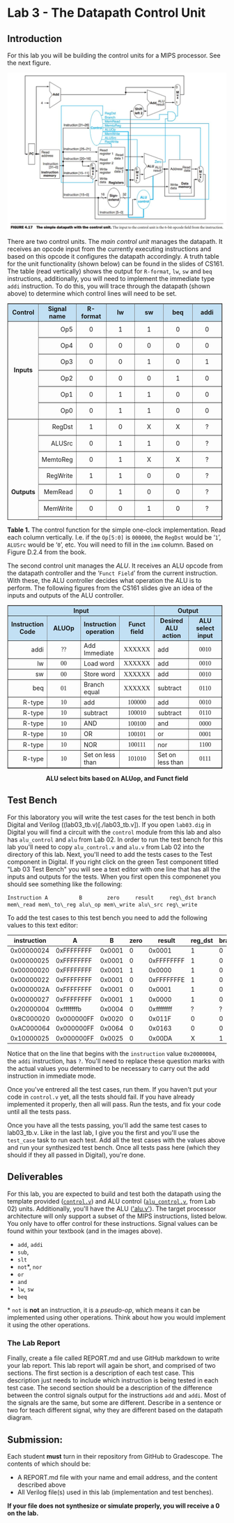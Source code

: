 # Lab 3 - The Datapath Control Unit

## Introduction

For this lab you will be building the control units for a MIPS processor. See the next figure.

![FIGURE 4.17  The simple datapath with the control unit.](./assets/fig-4.17.png)

There are two control units. The _main control unit_ manages the datapath. It receives an opcode
input from the currently executing instructions and based on this opcode it configures the
datapath accordingly. A truth table for the unit functionality (shown below) can be found in the
slides of CS161. The table (read vertically) shows the output for `R-format`, `lw`, `sw` and
`beq` instructions, additionally, you will need to implement the immediate type `addi`
instruction. To do this, you will trace through the datapath (shown above) to determine which
control lines will need to be set.

<table style="border-collapse: collapse; width: 98%; height: 496px;" border="1">
    <tbody>
        <tr style="height: 31px; background-color: #c2e0f4;">
            <td style="width: 14.2764%; height: 31px; text-align: center;"><strong>Control</strong></td>
            <td style="width: 14.2764%; height: 31px; text-align: center;"><strong>Signal name</strong></td>
            <td style="width: 14.2749%; height: 31px; text-align: center;"><strong>R-format</strong></td>
            <td style="width: 14.2764%; height: 31px; text-align: center;"><strong>lw</strong></td>
            <td style="width: 14.2749%; height: 31px; text-align: center;"><strong>sw</strong></td>
            <td style="width: 14.2764%; height: 31px; text-align: center;"><strong>beq</strong></td>
            <td style="width: 14.2749%; height: 31px; text-align: center;"><strong>addi</strong></td>
        </tr>
        <tr style="height: 31px;">
            <td style="width: 14.2764%; height: 186px; text-align: center;" rowspan="6"><strong>Inputs</strong></td>
            <td style="width: 14.2764%; height: 31px; text-align: right;">Op5</td>
            <td style="width: 14.2749%; height: 31px; text-align: center;">0</td>
            <td style="width: 14.2764%; height: 31px; text-align: center;">1</td>
            <td style="width: 14.2749%; height: 31px; text-align: center;">1</td>
            <td style="width: 14.2764%; height: 31px; text-align: center;">0</td>
            <td style="width: 14.2749%; height: 31px; text-align: center;">0</td>
        </tr>
        <tr style="height: 31px;">
            <td style="width: 14.2764%; height: 31px; text-align: right;">Op4</td>
            <td style="width: 14.2749%; height: 31px; text-align: center;">0</td>
            <td style="width: 14.2764%; height: 31px; text-align: center;">0</td>
            <td style="width: 14.2749%; height: 31px; text-align: center;">0</td>
            <td style="width: 14.2764%; height: 31px; text-align: center;">0</td>
            <td style="width: 14.2749%; height: 31px; text-align: center;">0</td>
        </tr>
        <tr style="height: 31px;">
            <td style="width: 14.2764%; height: 31px; text-align: right;">Op3</td>
            <td style="width: 14.2749%; height: 31px; text-align: center;">0</td>
            <td style="width: 14.2764%; height: 31px; text-align: center;">0</td>
            <td style="width: 14.2749%; height: 31px; text-align: center;">1</td>
            <td style="width: 14.2764%; height: 31px; text-align: center;">0</td>
            <td style="width: 14.2749%; height: 31px; text-align: center;">1</td>
        </tr>
        <tr style="height: 31px;">
            <td style="width: 14.2764%; height: 31px; text-align: right;">Op2</td>
            <td style="width: 14.2749%; height: 31px; text-align: center;">0</td>
            <td style="width: 14.2764%; height: 31px; text-align: center;">0</td>
            <td style="width: 14.2749%; height: 31px; text-align: center;">0</td>
            <td style="width: 14.2764%; height: 31px; text-align: center;">1</td>
            <td style="width: 14.2749%; height: 31px; text-align: center;">0</td>
        </tr>
        <tr style="height: 31px;">
            <td style="width: 14.2764%; height: 31px; text-align: right;">Op1</td>
            <td style="width: 14.2749%; height: 31px; text-align: center;">0</td>
            <td style="width: 14.2764%; height: 31px; text-align: center;">1</td>
            <td style="width: 14.2749%; height: 31px; text-align: center;">1</td>
            <td style="width: 14.2764%; height: 31px; text-align: center;">0</td>
            <td style="width: 14.2749%; height: 31px; text-align: center;">0</td>
        </tr>
        <tr style="height: 31px;">
            <td style="width: 14.2764%; height: 31px; text-align: right;">Op0</td>
            <td style="width: 14.2749%; height: 31px; text-align: center;">0</td>
            <td style="width: 14.2764%; height: 31px; text-align: center;">1</td>
            <td style="width: 14.2749%; height: 31px; text-align: center;">1</td>
            <td style="width: 14.2764%; height: 31px; text-align: center;">0</td>
            <td style="width: 14.2749%; height: 31px; text-align: center;">0</td>
        </tr>
        <tr style="height: 31px;">
            <td style="width: 14.2764%; height: 279px; text-align: center;" rowspan="9"><strong>Outputs</strong></td>
            <td style="width: 14.2764%; height: 31px; text-align: right;">RegDst</td>
            <td style="width: 14.2749%; height: 31px; text-align: center;">1</td>
            <td style="width: 14.2764%; height: 31px; text-align: center;">0</td>
            <td style="width: 14.2749%; height: 31px; text-align: center;">X</td>
            <td style="width: 14.2764%; height: 31px; text-align: center;">X</td>
            <td style="width: 14.2749%; height: 31px; text-align: center;">?</td>
        </tr>
        <tr style="height: 31px;">
            <td style="width: 14.2764%; height: 31px; text-align: right;">ALUSrc</td>
            <td style="width: 14.2749%; height: 31px; text-align: center;">0</td>
            <td style="width: 14.2764%; height: 31px; text-align: center;">1</td>
            <td style="width: 14.2749%; height: 31px; text-align: center;">1</td>
            <td style="width: 14.2764%; height: 31px; text-align: center;">0</td>
            <td style="width: 14.2749%; height: 31px; text-align: center;">?</td>
        </tr>
        <tr style="height: 31px;">
            <td style="width: 14.2764%; height: 31px; text-align: right;">MemtoReg</td>
            <td style="width: 14.2749%; height: 31px; text-align: center;">0</td>
            <td style="width: 14.2764%; height: 31px; text-align: center;">1</td>
            <td style="width: 14.2749%; height: 31px; text-align: center;">X</td>
            <td style="width: 14.2764%; height: 31px; text-align: center;">X</td>
            <td style="width: 14.2749%; height: 31px; text-align: center;">?</td>
        </tr>
        <tr style="height: 31px;">
            <td style="width: 14.2764%; height: 31px; text-align: right;">RegWrite</td>
            <td style="width: 14.2749%; height: 31px; text-align: center;">1</td>
            <td style="width: 14.2764%; height: 31px; text-align: center;">1</td>
            <td style="width: 14.2749%; height: 31px; text-align: center;">0</td>
            <td style="width: 14.2764%; height: 31px; text-align: center;">0</td>
            <td style="width: 14.2749%; height: 31px; text-align: center;">?</td>
        </tr>
        <tr style="height: 31px;">
            <td style="width: 14.2764%; height: 31px; text-align: right;">MemRead</td>
            <td style="width: 14.2749%; height: 31px; text-align: center;">0</td>
            <td style="width: 14.2764%; height: 31px; text-align: center;">1</td>
            <td style="width: 14.2749%; height: 31px; text-align: center;">0</td>
            <td style="width: 14.2764%; height: 31px; text-align: center;">0</td>
            <td style="width: 14.2749%; height: 31px; text-align: center;">?</td>
        </tr>
        <tr style="height: 31px;">
            <td style="width: 14.2764%; height: 31px; text-align: right;">MemWrite</td>
            <td style="width: 14.2749%; height: 31px; text-align: center;">0</td>
            <td style="width: 14.2764%; height: 31px; text-align: center;">0</td>
            <td style="width: 14.2749%; height: 31px; text-align: center;">1</td>
            <td style="width: 14.2764%; height: 31px; text-align: center;">0</td>
            <td style="width: 14.2749%; height: 31px; text-align: center;">?</td>
        </tr>
        <tr style="height: 31px;">
            <td style="width: 14.2764%; height: 31px; text-align: right;">Branch</td>
            <td style="width: 14.2749%; height: 31px; text-align: center;">0</td>
            <td style="width: 14.2764%; height: 31px; text-align: center;">0</td>
            <td style="width: 14.2749%; height: 31px; text-align: center;">0</td>
            <td style="width: 14.2764%; height: 31px; text-align: center;">1</td>
            <td style="width: 14.2749%; height: 31px; text-align: center;">?</td>
        </tr>
        <tr style="height: 31px;">
            <td style="width: 14.2764%; height: 31px; text-align: right;">ALUOp1</td>
            <td style="width: 14.2749%; height: 31px; text-align: center;">1</td>
            <td style="width: 14.2764%; height: 31px; text-align: center;">0</td>
            <td style="width: 14.2749%; height: 31px; text-align: center;">0</td>
            <td style="width: 14.2764%; height: 31px; text-align: center;">0</td>
            <td style="width: 14.2749%; height: 31px; text-align: center;">?</td>
        </tr>
        <tr style="height: 31px;">
            <td style="width: 14.2764%; height: 31px; text-align: right;">AluOp0</td>
            <td style="width: 14.2749%; height: 31px; text-align: center;">0</td>
            <td style="width: 14.2764%; height: 31px; text-align: center;">0</td>
            <td style="width: 14.2749%; height: 31px; text-align: center;">0</td>
            <td style="width: 14.2764%; height: 31px; text-align: center;">1</td>
            <td style="width: 14.2749%; height: 31px; text-align: center;">?</td>
        </tr>
    </tbody>
</table>

**Table 1.** The control function for the simple one-clock implementation. Read each column
vertically. I.e. if the `Op[5:0]` is `000000`, the `RegDst` would be ‘`1`’, `ALUSrc` would be ‘`0`’, etc.
You will need to fill in the `imm` column. Based on Figure D.2.4 from the book.

The second control unit manages the _ALU_. It receives an ALU opcode from the datapath
controller and the ‘`Funct Field`’ from the current instruction. With these, the ALU controller
decides what operation the ALU is to perform. The following figures from the CS161 slides give
an idea of the inputs and outputs of the ALU controller.

<table style="border-collapse: collapse; width: 98%;" border="1">
    <tbody>
        <tr>
            <td style="width: 66.6202%; text-align: center; background-color: #c2e0f4;" colspan="4"><strong>Input</strong></td>
            <td style="width: 33.3101%; text-align: center; background-color: #c2e0f4;" colspan="2"><strong>Output</strong></td>
        </tr>
        <tr>
            <td style="width: 16.6558%; text-align: center; background-color: #c2e0f4;"><strong>Instruction Code</strong></td>
            <td style="width: 16.6543%; text-align: center; background-color: #c2e0f4;"><strong>ALUOp</strong></td>
            <td style="width: 16.6558%; text-align: center; background-color: #c2e0f4;"><strong>Instruction operation</strong></td>
            <td style="width: 16.6543%; text-align: center; background-color: #c2e0f4;"><strong>Funct field</strong></td>
            <td style="width: 16.6558%; text-align: center; background-color: #c2e0f4;"><strong>Desired ALU action</strong></td>
            <td style="width: 16.6543%; text-align: center; background-color: #c2e0f4;"><strong>ALU select input</strong></td>
        </tr>
        <tr>
            <td style="width: 16.6558%; text-align: right;">addi</td>
            <td style="width: 16.6543%; text-align: center;"><span style="font-family: 'andale mono', times;">??</span></td>
            <td style="width: 16.6558%;">Add Immediate</td>
            <td style="width: 16.6543%; text-align: center;"><span style="font-family: 'andale mono', times;">XXXXXX</span></td>
            <td style="width: 16.6558%;">add</td>
            <td style="width: 16.6543%; text-align: center;"><span style="font-family: 'andale mono', times;">0010</span></td>
        </tr>
        <tr>
            <td style="width: 16.6558%; text-align: right;">lw</td>
            <td style="width: 16.6543%; text-align: center;"><span style="font-family: 'andale mono', times;">00</span></td>
            <td style="width: 16.6558%;">Load word</td>
            <td style="width: 16.6543%; text-align: center;"><span style="font-family: 'andale mono', times;">XXXXXX</span></td>
            <td style="width: 16.6558%;">add</td>
            <td style="width: 16.6543%; text-align: center;"><span style="font-family: 'andale mono', times;">0010</span></td>
        </tr>
        <tr>
            <td style="width: 16.6558%; text-align: right;">sw</td>
            <td style="width: 16.6543%; text-align: center;"><span style="font-family: 'andale mono', times;">00</span></td>
            <td style="width: 16.6558%;">Store word</td>
            <td style="width: 16.6543%; text-align: center;"><span style="font-family: 'andale mono', times;">XXXXXX</span></td>
            <td style="width: 16.6558%;">add</td>
            <td style="width: 16.6543%; text-align: center;"><span style="font-family: 'andale mono', times;">0010</span></td>
        </tr>
        <tr>
            <td style="width: 16.6558%; text-align: right;">beq</td>
            <td style="width: 16.6543%; text-align: center;"><span style="font-family: 'andale mono', times;">01</span></td>
            <td style="width: 16.6558%;">Branch equal</td>
            <td style="width: 16.6543%; text-align: center;"><span style="font-family: 'andale mono', times;">XXXXXX</span></td>
            <td style="width: 16.6558%;">subtract</td>
            <td style="width: 16.6543%; text-align: center;"><span style="font-family: 'andale mono', times;">0110</span></td>
        </tr>
        <tr>
            <td style="width: 16.6558%; text-align: right;">R-type</td>
            <td style="width: 16.6543%; text-align: center;"><span style="font-family: 'andale mono', times;">10</span></td>
            <td style="width: 16.6558%;">add</td>
            <td style="width: 16.6543%; text-align: center;"><span style="font-family: 'andale mono', times;">100000</span></td>
            <td style="width: 16.6558%;">add</td>
            <td style="width: 16.6543%; text-align: center;"><span style="font-family: 'andale mono', times;">0010</span></td>
        </tr>
        <tr>
            <td style="width: 16.6558%; text-align: right;">R-type</td>
            <td style="width: 16.6543%; text-align: center;"><span style="font-family: 'andale mono', times;">10</span></td>
            <td style="width: 16.6558%;">subtract</td>
            <td style="width: 16.6543%; text-align: center;"><span style="font-family: 'andale mono', times;">100010</span></td>
            <td style="width: 16.6558%;">subtract</td>
            <td style="width: 16.6543%; text-align: center;"><span style="font-family: 'andale mono', times;">0110</span></td>
        </tr>
        <tr>
            <td style="width: 16.6558%; text-align: right;">R-type</td>
            <td style="width: 16.6543%; text-align: center;"><span style="font-family: 'andale mono', times;">10</span></td>
            <td style="width: 16.6558%;">AND</td>
            <td style="width: 16.6543%; text-align: center;"><span style="font-family: 'andale mono', times;">100100</span></td>
            <td style="width: 16.6558%;">and</td>
            <td style="width: 16.6543%; text-align: center;"><span style="font-family: 'andale mono', times;">0000</span></td>
        </tr>
        <tr>
            <td style="width: 16.6558%; text-align: right;">R-type</td>
            <td style="width: 16.6543%; text-align: center;"><span style="font-family: 'andale mono', times;">10</span></td>
            <td style="width: 16.6558%;">OR</td>
            <td style="width: 16.6543%; text-align: center;"><span style="font-family: 'andale mono', times;">100101</span></td>
            <td style="width: 16.6558%;">or</td>
            <td style="width: 16.6543%; text-align: center;"><span style="font-family: 'andale mono', times;">0001</span></td>
        </tr>
        <tr>
            <td style="width: 16.6558%; text-align: right;">R-type</td>
            <td style="width: 16.6543%; text-align: center;"><span style="font-family: 'andale mono', times;">10</span></td>
            <td style="width: 16.6558%;">NOR</td>
            <td style="width: 16.6543%; text-align: center;"><span style="font-family: 'andale mono', times;">100111</span></td>
            <td style="width: 16.6558%;">nor</td>
            <td style="width: 16.6543%; text-align: center;"><span style="font-family: 'andale mono', times;">1100</span></td>
        </tr>
        <tr>
            <td style="width: 16.6558%; text-align: right;">R-type</td>
            <td style="width: 16.6543%; text-align: center;"><span style="font-family: 'andale mono', times;">10</span></td>
            <td style="width: 16.6558%;">Set on less than</td>
            <td style="width: 16.6543%; text-align: center;"><span style="font-family: 'andale mono', times;">101010</span></td>
            <td style="width: 16.6558%;">Set on less than</td>
            <td style="width: 16.6543%; text-align: center;"><span style="font-family: 'andale mono', times;">0111</span></td>
        </tr>
    </tbody>
</table>

<center><b>ALU select bits based on ALUop, and Funct field</b></center>

## Test Bench

For this laboratory you will write the test cases for the test bench in both Digital and Verilog ((lab03_tb.v)[./lab03_tb.v]).
If you open `lab03.dig` in Digital you will find a circuit with the `control` module from this lab and also has `alu_control`
and `alu` from Lab 02. In order to run the test bench for this lab you'll need to copy `alu_control.v` and `alu.v` from Lab
02 into the directory of this lab. Next, you'll need to add the tests cases to the Test component in Digital. If you right
click on the green Test component titled "Lab 03 Test Bench" you will see a text editor with one line that has all the inputs
and outputs for the tests. When you first open this componenet you should see something like the following:

```
Instruction A          B        zero     result     reg\_dst branch mem\_read mem\_to\_reg alu\_op mem\_write alu\_src reg\_write
```

To add the test cases to this test bench you need to add the following values to this text editor:

|instruction|A          |B        |zero     |result     |reg_dst |branch |mem_read |mem_to_reg |alu_op |mem_write |alu_src |reg_write |
|-----------|-----------|---------|---------|-----------|--------|-------|---------|-----------|-------|----------|--------|----------|
|0x00000024 |0xFFFFFFFF |0x0001   |0        |0x0001     |1       |0      |0        |0          |10     |0         |0       |1         |
|0x00000025 |0xFFFFFFFF |0x0001   |0        |0xFFFFFFFF |1       |0      |0        |0          |10     |0         |0       |1         |
|0x00000020 |0xFFFFFFFF |0x0001   |1        |0x0000     |1       |0      |0        |0          |10     |0         |0       |1         |
|0x00000022 |0xFFFFFFFF |0x0001   |0        |0xFFFFFFFE |1       |0      |0        |0          |10     |0         |0       |1         |
|0x0000002A |0xFFFFFFFF |0x0001   |0        |0x0001     |1       |0      |0        |0          |10     |0         |0       |1         |
|0x00000027 |0xFFFFFFFF |0x0001   |1        |0x0000     |1       |0      |0        |0          |10     |0         |0       |1         |
|0x20000004 |0xfffffffb |0x0004   |0        |0xffffffff |?       |?      |?        |?          |??     |?         |?       |?         |
|0x8C000020 |0x000000FF |0x0020   |0        |0x011F     |0       |0      |1        |1          |00     |0         |1       |1         |
|0xAC000064 |0x000000FF |0x0064   |0        |0x0163     |0       |0      |0        |0          |00     |1         |1       |0         |
|0x10000025 |0x000000FF |0x0025   |0        |0x00DA     |X       |1      |0        |0          |01     |0         |0       |0         |

Notice that on the line that begins with the `instruction` value `0x20000004`, the `addi` instruction, has `?`. You'll need to replace
these question marks with the actual values you determined to be necessary to carry out the add instruction in immediate mode.

Once you've entrered all the test cases, run them. If you haven't put your code in `control.v` yet, all the tests should fail.
If you have already implemented it properly, then all will pass. Run the tests, and fix your code until all the tests pass.

Once you have all the tests passing, you'll add the same test cases to lab03_tb.v. Like in the last lab, I give you the first
and you'll use the `test_case` task to run each test. Add all the test cases with the values above and run your synthesized
test bench. Once all tests pass here (which they should if they all passed in Digital), you're done.

## Deliverables

For this lab, you are expected to build and test both the datapath using the template provided
([`control.v`](./control.v)) and ALU control ([`alu_control.v`](./alu_control.v), from Lab 02) 
units. Additionally, you'll have the ALU (['alu.v'](./alu.v)). The target processor architecture 
will only support a subset of the MIPS instructions,  listed below. You only have to offer 
control for these instructions. Signal values can be found within your textbook (and in the images above).

- `add`, `addi`
- `sub`,
- `slt`
- `not`*, `nor`
- `or`
- `and`
- `lw`, `sw`
- `beq`


\* `not` is **not** an instruction, it is a _pseudo-op_, which means it can be implemented using other
operations. Think about how you would implement it using the other operations.

### The Lab Report

Finally, create a file called REPORT.md and use GitHub markdown to write your lab report. This lab
report will again be short, and comprised of two sections. The first section is a description of 
each test case. This description just needs to include which instruction is being tested in each
test case. The second section should be a description of the difference between the control signals
output for the instructions `add` and `addi`. Most of the signals are the same, but some are different.
Describe in a sentence or two for teach different signal, why they are different based on the datapath
diagram.

## Submission:

Each student **must** turn in their repository from GitHub to Gradescope. The contents of which should be:
- A REPORT.md file with your name and email address, and the content described above
- All Verilog file(s) used in this lab (implementation and test benches).

**If your file does not synthesize or simulate properly, you will receive a 0 on the lab.**
